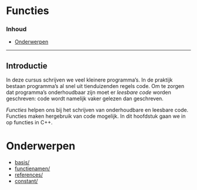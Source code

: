 # Functies <!-- omit in toc -->

### Inhoud[](toc-id)
- [Onderwerpen](#onderwerpen)
---

## Introductie
In deze cursus schrijven we veel kleinere programma’s. In de praktijk bestaan programma’s
al snel uit tienduizenden regels code. Om te zorgen dat programma’s onderhoudbaar zijn moet er *leesbare code* worden geschreven: code wordt namelijk vaker gelezen dan geschreven.

*Functies* helpen ons bij het schrijven van onderhoudbare en leesbare code. Functies maken hergebruik van code mogelijk.
In dit hoofdstuk gaan we in op functies in C++.

# Onderwerpen

* [basis/](./basis/README.md)
* [functienamen/](./functienamen/README.md)
* [references/](./references/README.md)
* [constant/](./constant/README.md)



